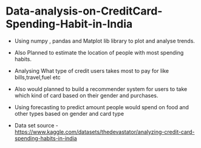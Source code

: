 # Data-analysis-on-CreditCard-Spending-Habit-in-India

- Using numpy , pandas and Matplot lib library to plot and analyse trends.

- Also Planned to estimate the location of people with most spending habits.

- Analysing What type of credit users takes most to pay for like bills,travel,fuel etc

- Also would planned to build a recommender system for users to take which kind of card based on their gender and purchases.

- Using forecasting to predict amount people would spend on food and other types based on gender and card type

- Data set source - https://www.kaggle.com/datasets/thedevastator/analyzing-credit-card-spending-habits-in-india

